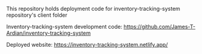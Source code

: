 This repository holds deployment code for inventory-tracking-system repository's client folder 

Inventory-tracking-system development code: https://github.com/James-T-Ardian/inventory-tracking-system

Deployed website: https://inventory-tracking-system.netlify.app/